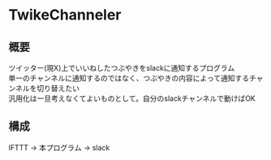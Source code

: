 # TwikeChanneler

## 概要
ツイッター(現X)上でいいねしたつぶやきをslackに通知するプログラム  
単一のチャンネルに通知するのではなく、つぶやきの内容によって通知するチャンネルを切り替えたい  
汎用化は一旦考えなくてよいものとして。自分のslackチャンネルで動けばOK  

## 構成
IFTTT -> 本プログラム -> slack  
